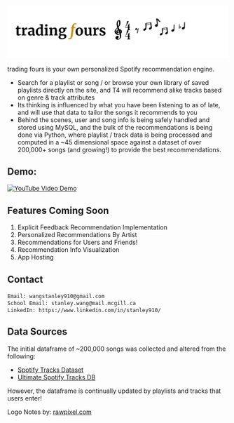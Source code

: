 ![alt text](logot4.png)

trading fours is your own personalized Spotify recommendation engine.

- Search for a playlist or song / or browse your own library of saved playlists directly on the site, and T4 will recommend alike tracks based on genre & track attributes
- Its thinking is influenced by what you have been listening to as of late, and will use that data to tailor the songs it recommends to you
- Behind the scenes, user and song info is being safely handled and stored using MySQL, and the bulk of the recommendations is being done via Python, where playlist / track data is being processed and computed in a ~45 dimensional space against a dataset of over 200,000+ songs (and growing!) to provide the best recommendations.

## Demo:

[![YouTube Video Demo](https://github.com/Stanley-Wang910/spotify-rec-engine/assets/117041405/78ccde6e-b337-481d-92a2-ca0e2c796504)](https://youtu.be/vhLH-nkAxKA?si=VowvksWtWva9jXmC)

## Features Coming Soon

1. Explicit Feedback Recommendation Implementation
2. Personalized Recommendations By Artist
3. Recommendations for Users and Friends!
4. Recommendation Info Visualization
5. App Hosting

## Contact

    Email: wangstanley910@gmail.com
    School Email: stanley.wang@mail.mcgill.ca
    LinkedIn: https://www.linkedin.com/in/stanley910/

## Data Sources

The initial dataframe of ~200,000 songs was collected and altered from the following:

- [Spotify Tracks Dataset](https://www.kaggle.com/datasets/maharshipandya/-spotify-tracks-dataset)
- [Ultimate Spotify Tracks DB](https://www.kaggle.com/datasets/zaheenhamidani/ultimate-spotify-tracks-db)

However, the dataframe is continually updated by playlists and tracks that users enter!

Logo Notes by: <a href="https://www.freepik.com/free-vector/illustration-set-music-note-icons_2582736.htm#query=music%20note%20svg&position=12&from_view=keyword&track=ais_user&uuid=d09becc7-341a-4a7c-9fac-31370426cbc0">rawpixel.com</a>
